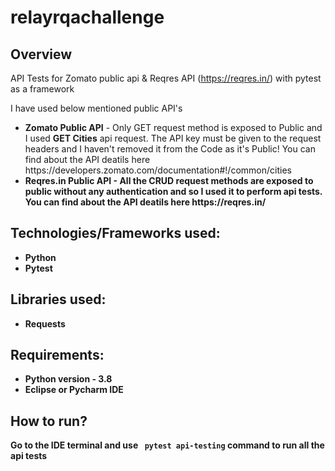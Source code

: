 # relayrqachallenge

## Overview
API Tests for Zomato public api & Reqres API (https://reqres.in/) with pytest as a framework

I have used below mentioned public API's

<ul>
  <li><b>Zomato Public API</b> - Only GET request method is exposed to Public and I used <b>GET Cities</b> api request. The API key must be given to the request headers and I haven't removed it from the Code as it's Public! You can find about the API deatils here https://developers.zomato.com/documentation#!/common/cities</li>
 
  <li><b>Reqres.in Public API<b/> - All the CRUD request methods are exposed to public without any authentication and so I used it to perform api tests. You can find about the API deatils here https://reqres.in/ </li> 
</ul>

## Technologies/Frameworks used:

<ul>
  <li>Python</li>
  <li>Pytest</li>
</ul>

## Libraries used:
<ul>
  <li>Requests</li>
</ul>


## Requirements:

<ul>
  <li>Python version - 3.8</li>
  <li>Eclipse or Pycharm IDE</li>
</ul>

## How to run?
Go to the IDE terminal and use ``` pytest api-testing``` command to run all the api tests